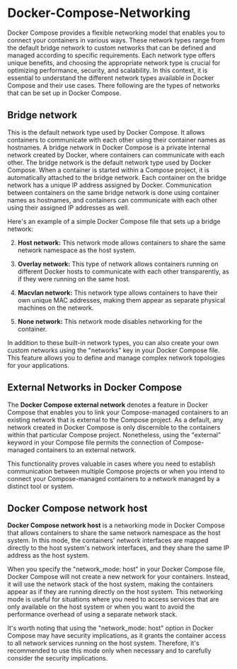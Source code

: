 # Docker-Compose-Networking

Docker Compose provides a flexible networking model that enables you to connect your containers in various ways. These network types range from the default bridge network to custom networks that can be defined and managed according to specific requirements. Each network type offers unique benefits, and choosing the appropriate network type is crucial for optimizing performance, security, and scalability. In this context, it is essential to understand the different network types available in Docker Compose and their use cases. There following are the types of networks that can be set up in Docker Compose. 

## Bridge network  
This is the default network type used by Docker Compose. It allows containers to communicate with each other using their container names as hostnames. 
A bridge network in Docker Compose is a private internal network created by Docker, where containers can communicate with each other. The bridge network is the default network type used by Docker Compose. When a container is started within a Compose project, it is automatically attached to the bridge network. Each container on the bridge network has a unique IP address assigned by Docker. Communication between containers on the same bridge network is done using container names as hostnames, and containers can communicate with each other using their assigned IP addresses as well.

Here's an example of a simple Docker Compose file that sets up a bridge network:


2. **Host network:** This network mode allows containers to share the same network namespace as the host system.

3. **Overlay network:** This type of network allows containers running on different Docker hosts to communicate with each other transparently, as if they were running on the same host.

4. **Macvlan network:** This network type allows containers to have their own unique MAC addresses, making them appear as separate physical machines on the network.

5. **None network:** This network mode disables networking for the container.

In addition to these built-in network types, you can also create your own custom networks using the "networks" key in your Docker Compose file. This feature allows you to define and manage complex network topologies for your applications.

## External Networks in Docker Compose  

The **Docker Compose external network** denotes a feature in Docker Compose that enables you to link your Compose-managed containers to an existing network that is external to the Compose project. As a default, any network created in Docker Compose is only discernible to the containers within that particular Compose project. Nonetheless, using the "external" keyword in your Compose file permits the connection of Compose-managed containers to an external network. 

This functionality proves valuable in cases where you need to establish communication between multiple Compose projects or when you intend to connect your Compose-managed containers to a network managed by a distinct tool or system.

## Docker Compose network host

**Docker Compose network host** is a networking mode in Docker Compose that allows containers to share the same network namespace as the host system. In this mode, the containers' network interfaces are mapped directly to the host system's network interfaces, and they share the same IP address as the host system.

When you specify the "network_mode: host" in your Docker Compose file, Docker Compose will not create a new network for your containers. Instead, it will use the network stack of the host system, making the containers appear as if they are running directly on the host system. This networking mode is useful for situations where you need to access services that are only available on the host system or when you want to avoid the performance overhead of using a separate network stack.

It's worth noting that using the "network_mode: host" option in Docker Compose may have security implications, as it grants the container access to all network services running on the host system. Therefore, it's recommended to use this mode only when necessary and to carefully consider the security implications.
